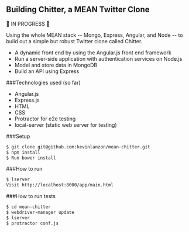 Building Chitter, a MEAN Twitter Clone
-------------

🚧 IN PROGRESS 🚧

Using the whole MEAN stack -- Mongo, Express, Angular, and Node -- to build out a simple but robust Twitter clone called Chitter.

- A dynamic front end by using the Angular.js front end framework
- Run a server-side application with authentication services on Node.js
- Model and store data in MongoDB
- Build an API using Express

###Technologies used (so far)

- Angular.js
- Express.js
- HTML
- CSS
- Protractor for e2e testing
- local-server (static web server for testing)

###Setup

```sh
$ git clone git@github.com:kevinlanzon/mean-chitter.git
$ npm install
$ Run bower install
```

###How to run

```sh
$ lserver
Visit http://localhost:8000/app/main.html
```

###How to run tests

```sh
$ cd mean-chitter
$ webdriver-manager update
$ lserver
$ protractor conf.js
```

